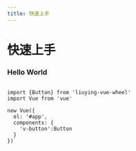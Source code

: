 ```yaml
---
title: 快速上手
---
```

# 快速上手

### Hello World

<pre><code>
import {Button} from 'liuying-vue-wheel'
import Vue from 'vue'

new Vue({
  el: '#app',
  components: {
    'v-button':Button
  }
})
</code></pre>